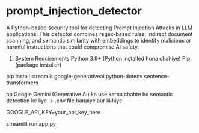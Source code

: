 # prompt_injection_detector
A Python-based security tool for detecting Prompt Injection Attacks in LLM applications. This detector combines regex-based rules, indirect document scanning, and semantic similarity with embeddings to identify malicious or harmful instructions that could compromise AI safety.

1. System Requirements
Python 3.9+ (Python installed hona chahiye)
Pip (package installer)

pip install streamlit google-generativeai python-dotenv sentence-transformers


ap Google Gemini (Generative AI) ka use karna chahte ho semantic detection ke liye →
.env file banaiye aur likhiye:

GOOGLE_API_KEY=your_api_key_here

streamlit run app.py
